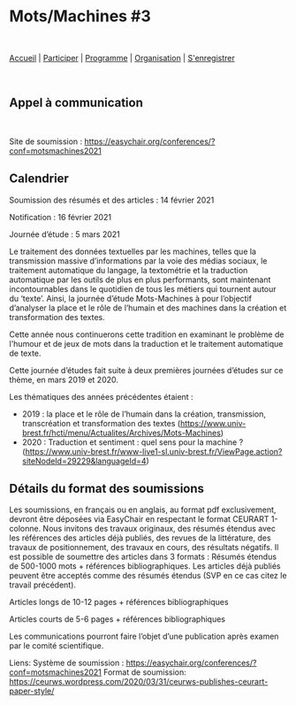 # Mots/Machines #3
<br>

[Accueil](https://motsmachines.github.io/2021/accueil) | [Participer](https://motsmachines.github.io/2021/participer) | [Programme](https://motsmachines.github.io/2021/programme) | [Organisation](https://motsmachines.github.io/2021/organisation) | [S'enregistrer](https://motsmachines.github.io/2021/enregistrer)

<br>

## Appel à communication

<br>

Site de soumission : https://easychair.org/conferences/?conf=motsmachines2021

## Calendrier

Soumission des résumés et des articles : 14 février 2021

Notification : 16 février 2021

Journée d’étude : 5 mars 2021

Le traitement des données textuelles par les machines, telles que la transmission massive d’informations par la voie des médias sociaux, le traitement automatique du langage, la textométrie et la traduction automatique par les outils de plus en plus performants, sont maintenant incontournables dans le quotidien de tous les métiers qui tournent autour du ‘texte’. Ainsi, la journée d’étude Mots-Machines à pour l’objectif d’analyser la place et le rôle de l’humain et des machines dans la création et transformation des textes.

Cette année nous continuerons cette tradition en examinant le problème de l'humour et de jeux de mots dans la traduction et le traitement automatique de texte.

Cette journée d’études fait suite à deux premières journées d’études sur ce thème, en mars 2019 et 2020.

Les thématiques des années précédentes étaient :

* 2019 : la place et le rôle de l’humain dans la création, transmission, transcréation et transformation des textes (https://www.univ-brest.fr/hcti/menu/Actualites/Archives/Mots-Machines)
* 2020 : Traduction et sentiment : quel sens pour la machine ? (https://www.univ-brest.fr/www-live1-sl.univ-brest.fr/ViewPage.action?siteNodeId=29229&languageId=4)

## Détails du format des soumissions

Les soumissions, en français ou en anglais, au format pdf exclusivement, devront être déposées via  EasyChair  en respectant le format  CEURART 1-colonne.
Nous invitons des travaux originaux, des résumés étendus avec les références des articles déjà publiés, des revues de la littérature, des travaux de positionnement, des travaux en cours, des résultats négatifs. Il est possible de soumettre des articles dans 3 formats :
Résumés étendus de 500-1000 mots + références bibliographiques. Les articles déjà publiés peuvent être acceptés comme des résumés étendus (SVP en ce cas citez le travail précédent).

Articles longs  de 10-12 pages + références bibliographiques

Articles courts de 5-6 pages + références bibliographiques

Les communications pourront faire l’objet d’une publication après examen par le comité scientifique.

Liens:
Système de soumission : https://easychair.org/conferences/?conf=motsmachines2021
Format de soumission: https://ceurws.wordpress.com/2020/03/31/ceurws-publishes-ceurart-paper-style/
